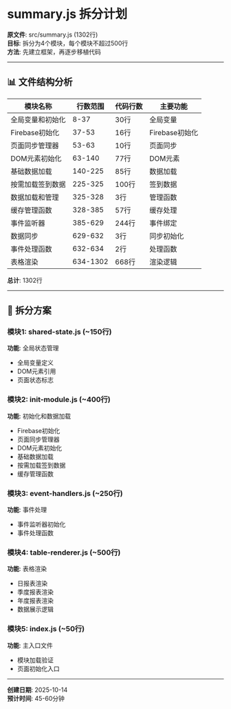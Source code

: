 # summary.js 拆分计划

**原文件**: src/summary.js (1302行)  
**目标**: 拆分为4个模块，每个模块不超过500行  
**方法**: 先建立框架，再逐步移植代码

---

## 📊 文件结构分析

| 模块名称 | 行数范围 | 代码行数 | 主要功能 |
|---------|---------|---------|---------|
| 全局变量和初始化 | 8-37 | 30行 | 全局变量 |
| Firebase初始化 | 37-53 | 16行 | Firebase初始化 |
| 页面同步管理器 | 53-63 | 10行 | 页面同步 |
| DOM元素初始化 | 63-140 | 77行 | DOM元素 |
| 基础数据加载 | 140-225 | 85行 | 数据加载 |
| 按需加载签到数据 | 225-325 | 100行 | 签到数据 |
| 数据加载和管理 | 325-328 | 3行 | 管理函数 |
| 缓存管理函数 | 328-385 | 57行 | 缓存处理 |
| 事件监听器 | 385-629 | 244行 | 事件绑定 |
| 数据同步 | 629-632 | 3行 | 同步初始化 |
| 事件处理函数 | 632-634 | 2行 | 处理函数 |
| 表格渲染 | 634-1302 | 668行 | 渲染逻辑 |

**总计**: 1302行

---

## 🎯 拆分方案

### 模块1: shared-state.js (~150行)
**功能**: 全局状态管理
- 全局变量定义
- DOM元素引用
- 页面状态标志

### 模块2: init-module.js (~400行)
**功能**: 初始化和数据加载
- Firebase初始化
- 页面同步管理器
- DOM元素初始化
- 基础数据加载
- 按需加载签到数据
- 缓存管理函数

### 模块3: event-handlers.js (~250行)
**功能**: 事件处理
- 事件监听器初始化
- 事件处理函数

### 模块4: table-renderer.js (~500行)
**功能**: 表格渲染
- 日报表渲染
- 季度报表渲染
- 年度报表渲染
- 数据展示逻辑

### 模块5: index.js (~50行)
**功能**: 主入口文件
- 模块加载验证
- 页面初始化入口

---

**创建日期**: 2025-10-14  
**预计时间**: 45-60分钟


